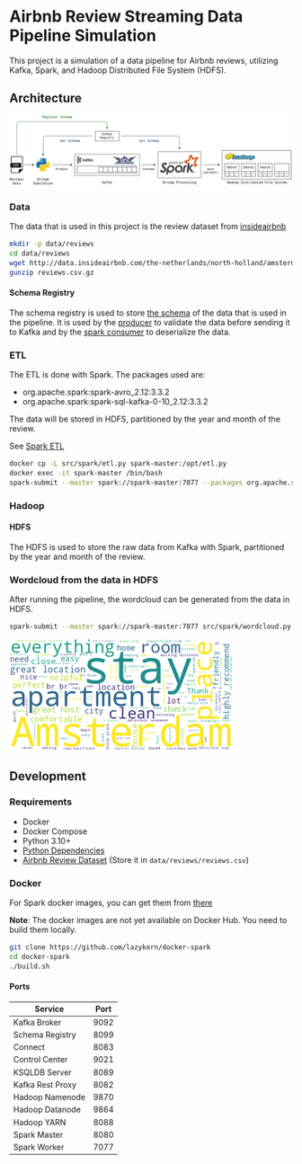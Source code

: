 # Airbnb Review Streaming Data Pipeline Simulation

This project is a simulation of a data pipeline for Airbnb reviews, utilizing Kafka, Spark, and Hadoop Distributed File System (HDFS).

## Architecture

![Data Pipeline Architecture](assets/pipeline-architecture.drawio.png)

### Data

The data that is used in this project is the review dataset from [insideairbnb](http://insideairbnb.com/get-the-data/)

```bash
mkdir -p data/reviews
cd data/reviews
wget http://data.insideairbnb.com/the-netherlands/north-holland/amsterdam/2023-09-03/data/reviews.csv.gz
gunzip reviews.csv.gz
```

#### Schema Registry

The schema registry is used to store [the schema](reviews.avsc) of the data that is used in the pipeline. It is used by the [producer](src/producer.py) to validate the data before sending it to Kafka and by the [spark consumer](src/spark/etl.py) to deserialize the data.

### ETL

The ETL is done with Spark. The packages used are:

- org.apache.spark:spark-avro_2.12:3.3.2
- org.apache.spark:spark-sql-kafka-0-10_2.12:3.3.2

The data will be stored in HDFS, partitioned by the year and month of the review.

See [Spark ETL](src/spark/etl.py)

```bash
docker cp -L src/spark/etl.py spark-master:/opt/etl.py
docker exec -it spark-master /bin/bash
spark-submit --master spark://spark-master:7077 --packages org.apache.spark:spark-avro_2.12:3.3.2,org.apache.spark:spark-sql-kafka-0-10_2.12:3.3.2 /opt/etl.py
```

### Hadoop

#### HDFS

The HDFS is used to store the raw data from Kafka with Spark, partitioned by the year and month of the review.

### Wordcloud from the data in HDFS

After running the pipeline, the wordcloud can be generated from the data in HDFS.

```bash
spark-submit --master spark://spark-master:7077 src/spark/wordcloud.py
```

![Wordcloud of Airbnb Reviews](assets/amsterdam-reviews-wordcloud.png)

## Development

### Requirements

- Docker
- Docker Compose
- Python 3.10+
- [Python Dependencies](requirements.txt)
- [Airbnb Review Dataset](http://insideairbnb.com/get-the-data/) (Store it in `data/reviews/reviews.csv`)

### Docker

For Spark docker images, you can get them from [there](https://github.com/lazykern/docker-spark)

**Note**: The docker images are not yet available on Docker Hub. You need to build them locally.

```bash
git clone https://github.com/lazykern/docker-spark
cd docker-spark
./build.sh
```

#### Ports

| Service          | Port |
| ---------------- | ---- |
| Kafka Broker     | 9092 |
| Schema Registry  | 8099 |
| Connect          | 8083 |
| Control Center   | 9021 |
| KSQLDB Server    | 8089 |
| Kafka Rest Proxy | 8082 |
| Hadoop Namenode  | 9870 |
| Hadoop Datanode  | 9864 |
| Hadoop YARN      | 8088 |
| Spark Master     | 8080 |
| Spark Worker     | 7077 |

